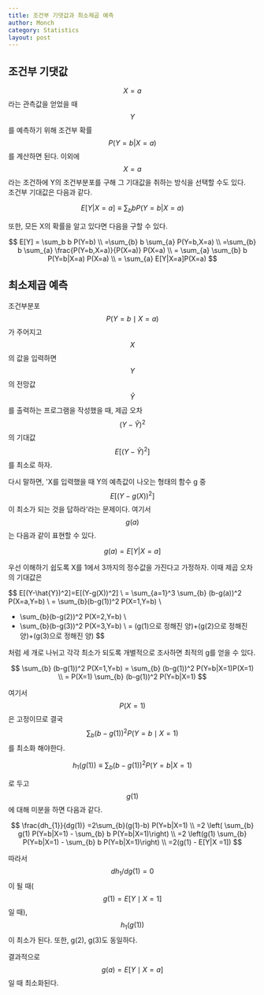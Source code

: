 ```yaml
---
title: 조건부 기댓값과 최소제곱 예측
author: Monch
category: Statistics
layout: post
---
```


<h2>조건부 기댓값</h2>

$$X=a$$라는 관측값을 얻었을 때 $$Y$$를 예측하기 위해 조건부 확률 $$P(Y=b|X=a)$$를 계산하면 된다. 이외에 $$X=a$$라는 조건하에 Y의 조건부분포를 구해 그 기대값을 취하는 방식을 선택할 수도 있다.  
조건부 기대값은 다음과 같다.


$$
E[Y|X=a] \equiv \sum_{b}bP(Y=b|X=a)
$$


또한, 모든 X의 확률을 알고 있다면 다음을 구할 수 있다.

$$
E[Y] = \sum_b b P(Y=b) \\ =\sum_{b} b \sum_{a} P(Y=b,X=a) \\
=\sum_{b} b \sum_{a} \frac{P(Y=b,X=a)}{P(X=a)} P(X=a) \\
= \sum_{a} \sum_{b} b P(Y=b|X=a) P(X=a) \\
= \sum_{a} E[Y|X=a]P(X=a)
$$


<h2>최소제곱 예측</h2>



조건부분포 $$P(Y=b \mid X=a)$$가 주어지고 $$X$$의 값을 입력하면 $$Y$$의 전망값 $$\hat{Y}$$를 출력하는 프로그램을 작성했을 때, 제곱 오차 $$(Y-\hat{Y})^2$$의 기대값 $$E[(Y-\hat{Y})^2]$$를 최소로 하자.

다시 말하면, 'X를 입력했을 때 Y의 예측값이 나오는 형태의 함수 g 중 $$E[(Y-g(X))^2]$$이 최소가 되는 것을 답하라'라는 문제이다. 여기서 $$g(a)$$는 다음과 같이 표현할 수 있다.

$$
g(a)=E[Y|X=a]
$$

우선 이해하기 쉽도록 X를 1에서 3까지의 정수값을 가진다고 가정하자. 이때 제곱 오차의 기대값은


$$
E[(Y-\hat{Y})^2]=E[(Y-g(X))^2] \\
= \sum_{a=1}^3 \sum_{b} (b-g(a))^2 P(X=a,Y=b) \\
= \sum_{b}(b-g(1))^2 P(X=1,Y=b) \\
+ \sum_{b}(b-g(2))^2 P(X=2,Y=b) \\
+ \sum_{b}(b-g(3))^2 P(X=3,Y=b) \\
= (g(1)으로 정해진 양)+(g(2)으로 정해진 양)+(g(3)으로 정해진 양)
$$

처럼 세 개로 나뉘고 각각 최소가 되도록 개별적으로 조사하면 최적의 g를 얻을 수 있다.

$$
\sum_{b} (b-g(1))^2 P(X=1,Y=b) = \sum_{b} (b-g(1))^2 P(Y=b|X=1)P(X=1) \\
= P(X=1) \sum_{b} (b-g(1))^2 P(Y=b|X=1)
$$

여기서 $$P(X=1)$$은 고정이므로 결국 $$\sum_{b} (b-g(1))^2 P(Y=b \mid X=1)$$를 최소화 해야한다. 

$$
h_1 (g(1)) \equiv \sum_{b} (b-g(1))^2 P(Y=b|X=1)
$$

로 두고 $$g(1)$$에 대해 미분을 하면 다음과 같다.


$$
\frac{dh_{1}}{dg(1)} =2\sum_{b}(g(1)-b) P(Y=b|X=1) \\
=2 \left( \sum_{b} g(1) P(Y=b|X=1) - \sum_{b} b P(Y=b|X=1)\right) \\
=2 \left(g(1) \sum_{b} P(Y=b|X=1) - \sum_{b} b P(Y=b|X=1)\right) \\
=2(g(1) - E[Y|X =1])
$$

따라서 $$dh_{1}/dg(1) =0$$이 될 때( $$g(1)=E[Y \mid X=1]$$ 일 때), $$h_{1}(g(1))$$이 최소가 된다. 또한, g(2), g(3)도 동일하다.

결과적으로 $$g(a) = E[Y \mid X=a]$$일 때 최소화된다.

